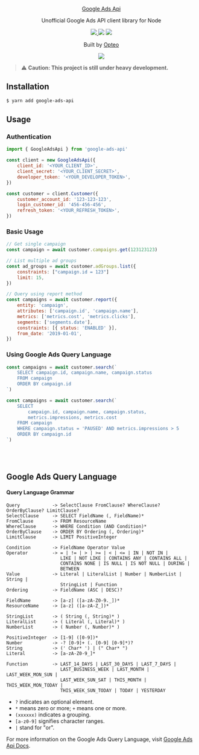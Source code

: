 <p align="center">
  <a href="https://github.com/opteo/google-ads-api">
    Google Ads Api
  </a>
</p>

<p align="center">
  Unofficial Google Ads API client library for Node
</p>
<p align="center">
  <a href="https://www.npmjs.com/package/google-ads-api">
    <img src="https://img.shields.io/npm/v/google-ads-api.svg?style=flat-square">
  </a>
  <a>
    <img src="https://img.shields.io/npm/dm/google-ads-api.svg?style=flat-square">
    </a>
  <a>
    <img src="https://img.shields.io/david/opteo/google-ads-api.svg?style=flat-square">
  </a>
</p>

<p align="center">Built by <a href="https://opteo.com">Opteo</a></p>

<p align="center">
  <a href="https://opteo.com">
    <img src="https://app.opteo.com/icons/logo.svg">
  </a>
</p>

> ⚠️ **Caution: This project is still under heavy development.**

## Installation

```bash
$ yarn add google-ads-api
```

## Usage

### Authentication

```javascript
import { GoogleAdsApi } from 'google-ads-api'

const client = new GoogleAdsApi({
    client_id: '<YOUR_CLIENT_ID>',
    client_secret: '<YOUR_CLIENT_SECRET>',
    developer_token: '<YOUR_DEVELOPER_TOKEN>',
})

const customer = client.Customer({
    customer_account_id: '123-123-123',
    login_customer_id: '456-456-456',
    refresh_token: '<YOUR_REFRESH_TOKEN>',
})
```

### Basic Usage

```javascript
// Get single campaign
const campaign = await customer.campaigns.get(123123123)

// List multiple ad groups
const ad_groups = await customer.adGroups.list({
    constraints: ["campaign.id = 123"]
    limit: 15,
})

// Query using report method
const campaigns = await customer.report({
    entity: 'campaign',
    attributes: ['campaign.id', 'campaign.name'],
    metrics: ['metrics.cost', 'metrics.clicks'],
    segments: ['segments.date'],
    constraints: [{ status: 'ENABLED' }],
    from_date: '2019-01-01',
})
```

### Using Google Ads Query Language

```javascript
const campaigns = await customer.search(`
    SELECT campaign.id, campaign.name, campaign.status
    FROM campaign
    ORDER BY campaign.id
`)

const campaigns = await customer.search(`
    SELECT 
        campaign.id, campaign.name, campaign.status, 
        metrics.impressions, metrics.cost
    FROM campaign
    WHERE campaign.status = 'PAUSED' AND metrics.impressions > 5
    ORDER BY campaign.id
`)
```

<br/>
<br/>

## Google Ads Query Language

#### Query Language Grammar

```
Query            -> SelectClause FromClause? WhereClause? OrderByClause? LimitClause?
SelectClause     -> SELECT FieldName (, FieldName)*
FromClause       -> FROM ResourceName
WhereClause      -> WHERE Condition (AND Condition)*
OrderByClause    -> ORDER BY Ordering (, Ordering)*
LimitClause      -> LIMIT PositiveInteger

Condition        -> FieldName Operator Value
Operator         -> = | != | > | >= | < | <= | IN | NOT IN |
                    LIKE | NOT LIKE | CONTAINS ANY | CONTAINS ALL |
                    CONTAINS NONE | IS NULL | IS NOT NULL | DURING |
                    BETWEEN
Value            -> Literal | LiteralList | Number | NumberList | String |
                    StringList | Function
Ordering         -> FieldName (ASC | DESC)?

FieldName        -> [a-z] ([a-zA-Z0-9._])*
ResourceName     -> [a-z] ([a-zA-Z_])*

StringList       -> ( String (, String)* )
LiteralList      -> ( Literal (, Literal)* )
NumberList       -> ( Number (, Number)* )

PositiveInteger  -> [1-9] ([0-9])*
Number           -> -? [0-9]+ (. [0-9] [0-9]*)?
String           -> (' Char* ') | (" Char* ")
Literal          -> [a-zA-Z0-9_]*

Function         -> LAST_14_DAYS | LAST_30_DAYS | LAST_7_DAYS |
                    LAST_BUSINESS_WEEK | LAST_MONTH | LAST_WEEK_MON_SUN |
                    LAST_WEEK_SUN_SAT | THIS_MONTH | THIS_WEEK_MON_TODAY |
                    THIS_WEEK_SUN_TODAY | TODAY | YESTERDAY
```

-   `?` indicates an optional element.
-   `*` means zero or more; `+` means one or more.
-   `(xxxxxx)` indicates a grouping.
-   `[a-z0-9]` signifies character ranges.
-   `|` stand for "or".

For more information on the Google Ads Query Language, visit [Google Ads Api Docs](https://developers.google.com/google-ads/api/docs/query/overview).
